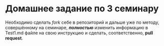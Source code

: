 # Домашнее задание по 3 семинару

Необходимо сделать *fork* себе в репозиторий и дальше уже по методу, совершённому на семинаре, ***полностью*** изменить информацию в Test1.md файле на свою инструкцию и сделать, соответственно, **pull request**.
